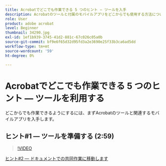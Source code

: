 ```yaml
---
title: Acrobatでどこでも作業できる 5 つのヒント — ツールを入手
description: Acrobatのツールと付属のモバイルアプリをどこからでも使用する方法について説明します
role: User
product: adobe acrobat
level: Beginner
thumbnail: 34290.jpg
exl-id: 1ef1b939-3745-41d2-881c-67c026c05a0b
source-git-commit: bf9e6f65d32d95fd3a2e3690e25f33b3ca6ad5dd
workflow-type: tm+mt
source-wordcount: '59'
ht-degree: 0%

---
```


# Acrobatでどこでも作業できる 5 つのヒント — ツールを利用する

どこからでも作業できるようにするには、まずAcrobatのツールと関連するモバイルアプリを入手します。

## ヒント#1 — ツールを準備する (2:59)

>[!VIDEO](https://video.tv.adobe.com/v/34290?hidetitle=true)

[ヒント#2 — ドキュメントでの共同作業に移動します](collaborate-on-documents.md)